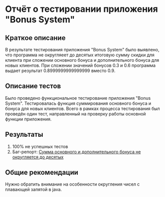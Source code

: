 # Отчёт о тестировании приложения "Bonus System"

## Краткое описание

В результате тестирования приложения "Bonus System" было выявлено, что программа не округляеет до десятых итоговую сумму скидки для клиента при сложении основного бонуса и дополнительного бонуса для новых клиентов. При сложении значений бонусов 0.3 и 0.6 программа выдает результат 0.8999999999999999 вместо 0.9.

## Описание тестов

Было проведено функциональное тестирование приложения "Bonus System". Тестировалась функция суммирования основного бонуса и бонуса для новых клиентов. Всего в рамках процесса тестирования был проведён один тест, направленный на проверку работы основной функции приложения.

## Результаты

1. 100% не успешных тестов
2. Баг-репорт: [Сумма основного и дополнительного бонуса не округляется до десятых](https://github.com/asloba/java-homework2.2/issues/1)

## Общие рекомендации

Нужно обратить внимание на особенности округления чисел с плавающей запятой в java.
